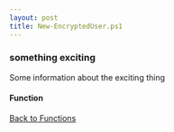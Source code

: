 ```yaml
---
layout: post
title: New-EncryptedUser.ps1
---
```


### something exciting

Some information about the exciting thing

#### Function

<script async src="https://gist-it.appspot.com/github.com/BanterBoy/scripts-blog/blob/master/PowerShell/functions/New-EncryptedUser.ps1" crossorigin="anonymous"></script>

<a href="/menu/_pages/functions.html">Back to Functions</a>

